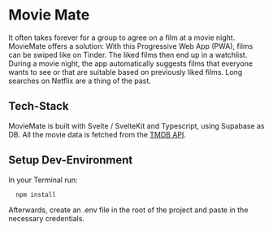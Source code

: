 # Movie Mate

It often takes forever for a group to agree on a film at a movie night.
MovieMate offers a solution: With this Progressive Web App (PWA), films can be swiped like on Tinder. The liked films then end up in a watchlist. During a movie night, the app automatically suggests films that everyone wants to see or that are suitable based on previously liked films. Long searches on Netflix are a thing of the past.

## Tech-Stack

MovieMate is built with Svelte / SvelteKit and Typescript, using Supabase as DB. All the movie data is fetched from the [TMDB API](https://developer.themoviedb.org/reference/intro/getting-started).

## Setup Dev-Environment

In your Terminal run:

```bash
  npm install
```

Afterwards, create an .env file in the root of the project and paste in the necessary credentials.
